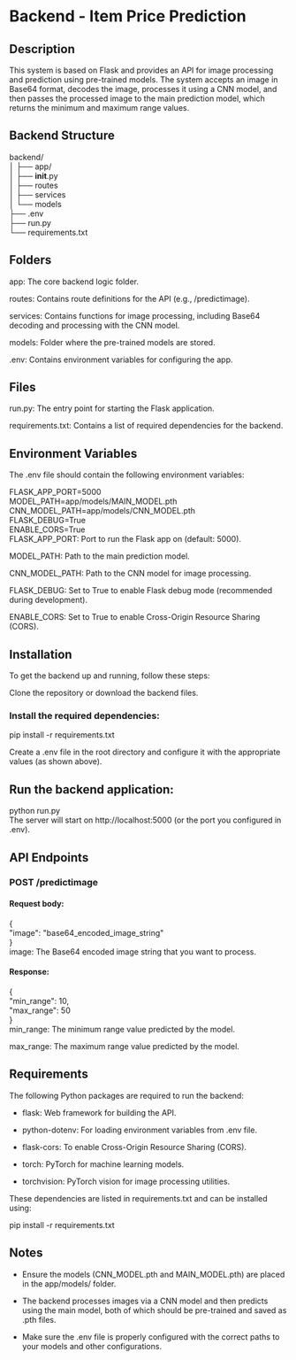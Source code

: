 # Backend - Item Price Prediction
## Description
This system is based on Flask and provides an API for image processing and prediction using pre-trained models. The system accepts an image in Base64 format, decodes the image, processes it using a CNN model, and then passes the processed image to the main prediction model, which returns the minimum and maximum range values.

## Backend Structure
backend/  
│
├── app/  
│   ├── __init__.py  
│   ├── routes  
│   ├── services  
│   └── models  
├── .env  
├── run.py  
└── requirements.txt  

## Folders
app: The core backend logic folder.  

routes: Contains route definitions for the API (e.g., /predictimage).  

services: Contains functions for image processing, including Base64 decoding and processing with the CNN model.  

models: Folder where the pre-trained models are stored.

.env: Contains environment variables for configuring the app.

## Files
run.py: The entry point for starting the Flask application.  

requirements.txt: Contains a list of required dependencies for the backend.  

## Environment Variables
The .env file should contain the following environment variables:  

FLASK_APP_PORT=5000  
MODEL_PATH=app/models/MAIN_MODEL.pth  
CNN_MODEL_PATH=app/models/CNN_MODEL.pth  
FLASK_DEBUG=True  
ENABLE_CORS=True  
FLASK_APP_PORT: Port to run the Flask app on (default: 5000).  

MODEL_PATH: Path to the main prediction model.  

CNN_MODEL_PATH: Path to the CNN model for image processing.  

FLASK_DEBUG: Set to True to enable Flask debug mode (recommended during development).  

ENABLE_CORS: Set to True to enable Cross-Origin Resource Sharing (CORS).  

## Installation
To get the backend up and running, follow these steps:  

Clone the repository or download the backend files.  

### Install the required dependencies:  

pip install -r requirements.txt  

Create a .env file in the root directory and configure it with the appropriate values (as shown above).

## Run the backend application:

python run.py  
The server will start on http://localhost:5000 (or the port you configured in .env).

## API Endpoints
### POST /predictimage  
#### Request body:  

{  
  "image": "base64_encoded_image_string"  
}  
image: The Base64 encoded image string that you want to process.

#### Response:

{  
  "min_range": 10,  
  "max_range": 50  
}  
min_range: The minimum range value predicted by the model.  

max_range: The maximum range value predicted by the model.  

## Requirements
The following Python packages are required to run the backend:  

- flask: Web framework for building the API.  

- python-dotenv: For loading environment variables from .env file.  

- flask-cors: To enable Cross-Origin Resource Sharing (CORS).  

- torch: PyTorch for machine learning models.  

- torchvision: PyTorch vision for image processing utilities.  

These dependencies are listed in requirements.txt and can be installed using:  
  
pip install -r requirements.txt  

## Notes

- Ensure the models (CNN_MODEL.pth and MAIN_MODEL.pth) are placed in the app/models/ folder.  

- The backend processes images via a CNN model and then predicts using the main model, both of which should be pre-trained and saved as .pth files.  

- Make sure the .env file is properly configured with the correct paths to your models and other configurations.

